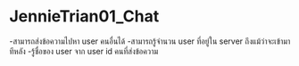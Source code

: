 # JennieTrian01_Chat
-สามารถส่งข้อความไปหา user คนอื่นได้
-สามารถรู้จำนวน user ที่อยู่ใน server ถึงแม้ว่าจะเข้ามาทีหลัง
-รู้ชื่อของ user จาก  user id คนที่ส่งข้อความ
